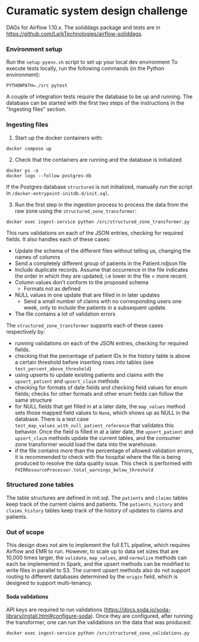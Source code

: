 # Curamatic system design challenge

DAGs for Airflow 1.10.x. The soliddags package and tests are in https://github.com/LarkTechnologies/airflow-soliddags.

### Environment setup

Run the `setup-pyenv.sh` script to set up your local dev environment
To execute tests locally, run the following commands (in the Python environment):
```
PYTHONPATH=./src pytest
```
A couple of integration tests require the database to be up and running. The database can be started with the first two 
steps of the instructions in the "Ingesting files" section. 

### Ingesting files

1. Start up the docker containers with:
```
docker compose up
```
2. Check that the containers are running and the database is initialized
```
docker ps -a
docker logs --follow postgres-db
```
If the Postgres database `structured` is not initialized, manually run the script in `/docker-entrypoint-initdb.d/init.sql`.

3. Run the first step in the ingestion process to process the data from the raw zone using the `structured_zone_transformer`:
```
docker exec ingest-service python /src/structured_zone_transformer.py
```
This runs validations on each of the JSON entries, checking for required fields. It also handles each of these cases:
- Update the schema of the different files without telling us, changing the names of columns
- Send a completely different group of patients in the Patient.ndjson file
- Include duplicate records. Assume that occurrence in the file indicates the order in which they are updated, i.e lower in the file = more recent.
- Column values don’t conform to the proposed schema
    - Formats not as defined
- NULL values in one update that are filled in in later updates
    - Send a small number of claims with no corresponding users one week, only to include the patients in a subsequent update.
- The file contains a lot of validation errors

The `structured_zone_transformer` supports each of these cases respectively by:
- running validations on each of the JSON entries, checking for required fields.
- checking that the percentage of patient IDs in the history table is above a certain threshold before inserting rows 
into tables (see `test_percent_above_threshold`)
- using upserts to update existing patients and claims with the `upsert_patient` and `upsert_claim` methods 
- checking for formats of date fields and checking field values for enum fields; checks for other formats and other
enum fields can follow the same structure
- for NULL fields that get filled in at a later date, the `map_values` method sets those mapped field values to `None`,
which shows up as NULL in the database. There is a test case `test_map_values_with_null_patient_reference` that validates
this behavior. Once the field is filled in at a later date, the `upsert_patient` and `upsert_claim` methods update the
current tables, and the consumer zone transformer would load the data into the warehouse.
- if the file contains more than the percentage of allowed validation errors, it is recommended to check with the hospital
where the file is being produced to resolve the data quality issue. This check is performed with `FHIRResourceProcessor.total_warnings_below_threshold`

### Structured zone tables
The table structures are defined in init.sql. The `patients` and `claims` tables keep track of the current claims and patients. 
The `patients_history` and `claims_history` tables keep track of the history of updates to claims and patients. 


### Out of scope
This design does not aim to implement the full ETL pipeline, which requires Airflow and EMR to run. However, to scale up
to data set sizes that are 10,000 times larger, the `validate`, `map_values`, and `normalize` methods can each be implemented
in Spark, and the upsert methods can be modified to write files in parallel to S3. The current upsert methods also do not
support routing to different databases determined by the `origin` field, which is designed to support multi-tenancy. 

#### Soda validations
API keys are required to run validations (https://docs.soda.io/soda-library/install.html#configure-soda). Once they are configured, 
after running the transformer, one can run the validations on the data that was produced:
```
docker exec ingest-service python /src/structured_zone_validations.py
```
